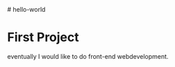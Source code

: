 <!DOCTYPE html>

<html lang="en" dir="ltr">
  <head>
  # hello-world
  </head>

   <body>
    <h1>
First Project
    </h1>

eventually I would like to do front-end webdevelopment.
   </body>
</html>